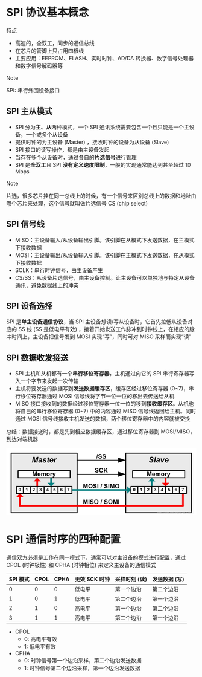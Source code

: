 # SPI 协议基本概念

特点
- 高速的，全双工，同步的通信总线
- 在芯片的管脚上只占用四根线
- 主要应用：EEPROM、FLASH、实时时钟、AD/DA 转换器、数字信号处理器和数字信号解码器等

> [!NOTE]
> SPI: 串行外围设备接口

## SPI 主从模式

- SPI 分为**主、从**两种模式，一个 SPI 通讯系统需要包含一个且只能是一个主设备，一个或多个从设备
- 提供时钟的为主设备 (Master) ，接收时钟的设备为从设备 (Slave)
- SPI 接口的读写操作，都是由主设备发起
- 当存在多个从设备时，通过各自的**片选信号**进行管理
- SPI 是**全双工**且 SPI **没有定义速度限制**，一般的实现通常能达到甚至超过 10 Mbps

> [!NOTE]
> 片选，很多芯片挂在同一总线上的时候，有一个信号来区别总线上的数据和地址由哪个芯片来处理，这个信号就叫做片选信号 CS (chip select)

## SPI 信号线

- MISO：主设备输入/从设备输出引脚。该引脚在从模式下发送数据，在主模式下接收数据
- MOSI：主设备输出/从设备输入引脚。该引脚在主模式下发送数据，在从模式下接收数据
- SCLK：串行时钟信号，由主设备产生
- CS/SS：从设备片选信号，由主设备控制。让主设备可以单独地与特定从设备通讯，避免数据线上的冲突

## SPI 设备选择

SPI 是**单主设备通信协议**，当 SPI 主设备想读/写从设备时，它首先拉低从设备对应的 SS 线 (SS 是低电平有效) ，接着开始发送工作脉冲到时钟线上，在相应的脉冲时间上，主设备把信号发到 MOSI 实现“写”，同时可对 MISO 采样而实现“读”

## SPI 数据收发接送

- SPI 主机和从机都有一个**串行移位寄存器**，主机通过向它的 SPI 串行寄存器写入一个字节来发起一次传输
- 主机将要发送的数据写到**发送数据缓存区**，缓存区经过移位寄存器 (0~7)，串行移位寄存器通过 MOSI 信号线将字节一位一位的移出去传送给从机
- MISO 接口接收到的数据经过移位寄存器一位一位的移到**接收缓存区**。从机也将自己的串行移位寄存器 (0~7) 中的内容通过 MISO 信号线返回给主机。同时通过 MOSI 信号线接收主机发送的数据，两个移位寄存器中的内容就被交换

总结：数据接送时，都是先到相应数据缓存区，通过移位寄存器到 MOSI/MISO，到达对端机器

![SPI 收发流程](./image/SPI收发流程.png)

# SPI 通信时序的四种配置

通信双方必须是工作在同一模式下，通常可以对主设备的模式进行配置，通过 CPOL (时钟极性) 和 CPHA (时钟相位) 来定义主设备的通信模式

| SPI 模式 | CPOL | CPHA | 无效 SCK 时钟 | 采样时刻 (读) | 发送数据 (写) |
| -------- | ---- | ---- | ------------- | ------------- | ------------- |
| 0        | 0    | 0    | 低电平        | 第一个边沿    | 第二个边沿    |
| 1        | 0    | 1    | 低电平        | 第二个边沿    | 第一个边沿    |
| 2        | 1    | 0    | 高电平        | 第一个边沿    | 第二个边沿    |
| 3        | 1    | 1    | 高电平        | 第二个边沿    | 第一个边沿    |

- CPOL
  - 0: 高电平有效
  - 1: 低电平有效
- CPHA
  - 0: 时钟信号第一个边沿采样，第二个边沿发送数据
  - 1: 时钟信号第二个边沿采样，第一个边沿发送数据
